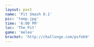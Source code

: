 ```yaml
---
layout: post
name: 'Pit Smash 0.1'
pic: 'temp.jpg'
time: '6:00 PM'
loc: 'The Pit'
game: 'melee'
bracket: 'http://challonge.com/psfeb9'
---
```

